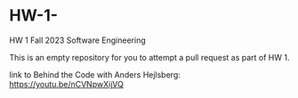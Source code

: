 # HW-1-

HW 1 Fall 2023 Software Engineering 

This is an empty repository for you to attempt a pull request as part of HW 1.

link to Behind the Code with Anders Hejlsberg:
https://youtu.be/nCVNpwXijVQ


